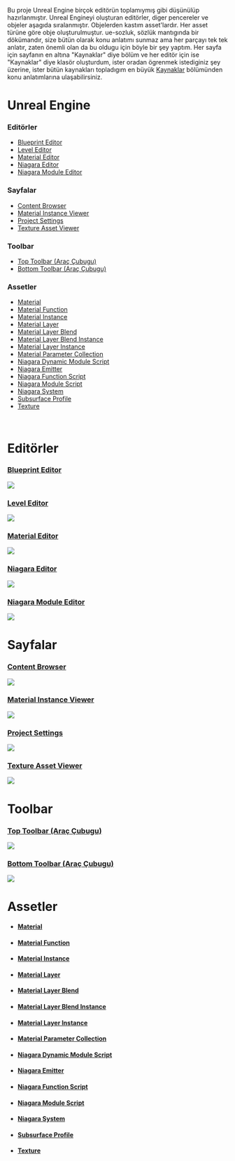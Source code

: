 Bu proje Unreal Engine birçok editörün toplamıymış gibi düşünülüp hazırlanmıştır. Unreal Engineyi oluşturan editörler, diger pencereler ve objeler aşagıda sıralanmıştır. Objelerden kastım asset'lardır. Her asset türüne göre obje oluşturulmuştur. ue-sozluk, sözlük mantıgında bir dökümandır, size bütün olarak konu anlatımı sunmaz ama her parçayı tek tek anlatır, zaten önemli olan da bu oldugu için böyle bir şey yaptım. Her sayfa için sayfanın en altına "Kaynaklar" diye bölüm ve her editör için ise "Kaynaklar" diye klasör oluşturdum, ister oradan ögrenmek istediginiz şey üzerine, ister bütün kaynakları topladıgım en büyük [Kaynaklar](Kaynaklar) bölümünden konu anlatımlarına ulaşabilirsiniz.


# Unreal Engine

### Editörler

* [Blueprint Editor](#blueprint-editor)
* [Level Editor](#level-editor)
* [Material Editor](#material-editor)
* [Niagara Editor](#niagara-editor)
* [Niagara Module Editor](#niagara-module-editor)


### Sayfalar

* [Content Browser](#content-browser)
* [Material Instance Viewer](#material-instance-viewer)
* [Project Settings](#project-settings)
* [Texture Asset Viewer](#texture-asset-viewer)


### Toolbar

* [Top Toolbar (Araç Çubugu)](#top-toolbar-araç-çubugu)
* [Bottom Toolbar (Araç Çubugu)](#bottom-toolbar-araç-çubugu)


### Assetler

* [Material](#material)
* [Material Function](#material-function)
* [Material Instance](#material-instance)
* [Material Layer](#material-layer)
* [Material Layer Blend](#material-layer-blend)
* [Material Layer Blend Instance](#material-layer-blend-instance)
* [Material Layer Instance](#material-layer-instance)
* [Material Parameter Collection](#material-parameter-collection)
* [Niagara Dynamic Module Script](#niagara-dynamic-module-script)
* [Niagara Emitter](#niagara-emitter)
* [Niagara Function Script](#niagara-function-script)
* [Niagara Module Script](#niagara-module-script)
* [Niagara System](#niagara-system)
* [Subsurface Profile](#subsurface-profile)
* [Texture](#texture)

<br>



# Editörler

### [Blueprint Editor](Editörler/Blueprint%20Editörü)
<img src="Dosyalar/Blueprint_Editor_Ana_Ekran.jpg">

### [Level Editor](Editörler/Level%20Editörü)
<img src="Dosyalar/Level_Editor_Ana_Ekran.jpg">

### [Material Editor](Editörler/Materyal%20Editörü)
<img src="Dosyalar/Materyal_Editor_Ana_Ekran.jpg">

### [Niagara Editor](Editörler/Niagara%20Editörü)
<img src="Dosyalar/Niagara_Editor_Ana_Ekran.jpg">

### [Niagara Module Editor](Editörler/Niagara%20Modül%20Editörü)
<img src="Dosyalar/Niagara_Module_Editor_Ana_Ekran.jpg">



# Sayfalar

### [Content Browser](Sayfalar/Content%20Browser)
<img src="Dosyalar/Content_Browser_Ana_Ekran.jpg">

### [Material Instance Viewer](Sayfalar/Material%20Instance%20Viewer)
<img src="Dosyalar/Material_Instance_Viewer_Ana_Ekran.jpg">

### [Project Settings](Sayfalar/Project%20Settings)
<img src="Dosyalar/Project_Settings_Ana_Ekran.jpg">

### [Texture Asset Viewer](Sayfalar/Texture%20Asset%20Viewer)
<img src="Dosyalar/Texture_Asset_Viewer.jpg">



# Toolbar

### [Top Toolbar (Araç Çubugu)](Diger/Top%20Toolbar%20(Araç%20Çubugu))
<img src="Dosyalar/Top_Toolbar.jpg">

### [Bottom Toolbar (Araç Çubugu)](Diger/Bottom%20Toolbar%20(Araç%20Çubugu))
<img src="Dosyalar/Bottom_Toolbar.jpg">




# Assetler

* #### [Material](Assetler/Materyal)
* #### [Material Function](Assetler/Materyal%20Fonksiyonu)
* #### [Material Instance](Assetler/Materyal%20Instance)
* #### [Material Layer](Assetler/Materyal%20Layer)
* #### [Material Layer Blend](Assetler/Materyal%20Layer%20Blend)
* #### [Material Layer Blend Instance](Assetler/Materyal%20Layer%20Blend%20Instance)
* #### [Material Layer Instance](Assetler/Materyal%20Layer%20Instance)
* #### [Material Parameter Collection](Assetler/Materyal%20Parametre%20Koleksiyonu)
* #### [Niagara Dynamic Module Script](Assetler/Niagara%20Dynamic%20Module%20Script)
* #### [Niagara Emitter](Assetler/Niagara%20Emitter)
* #### [Niagara Function Script](Assetler/Niagara%20Function%20Script)
* #### [Niagara Module Script](Assetler/Niagara%20Module%20Script)
* #### [Niagara System](Assetler/Niagara%20System)
* #### [Subsurface Profile](Assetler/Subsurface%20Profile)
* #### [Texture](Assetler/Texture)
